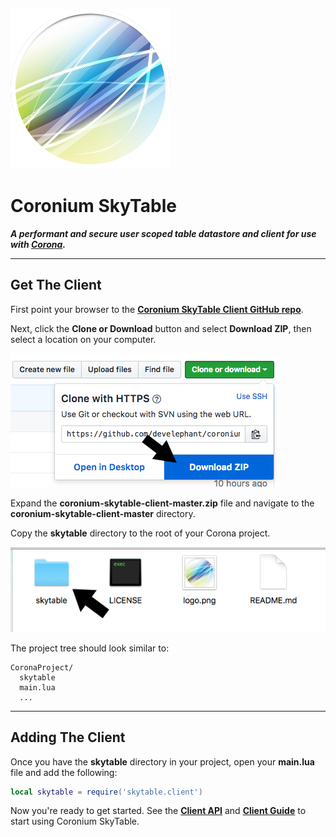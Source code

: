 ![logo](imgs/logo256.png)

# Coronium SkyTable

___A performant and secure user scoped table datastore and client for use with [Corona](https://coronalabs.com).___

---

## Get The Client

First point your browser to the __[Coronium SkyTable Client GitHub repo](https://github.com/develephant/coronium-skytable-client)__.

Next, click the __Clone or Download__ button and select __Download ZIP__, then select a location on your computer.

![step09](imgs/step09.png)

Expand the __coronium-skytable-client-master.zip__ file and navigate to the __coronium-skytable-client-master__ directory.

Copy the __skytable__ directory to the root of your Corona project.

![step10](imgs/step10.png)

 The project tree should look similar to:

```
CoronaProject/
  skytable
  main.lua
  ...
```

---

## Adding The Client

Once you have the __skytable__ directory in your project, open your __main.lua__ file and add the following:

```lua
local skytable = require('skytable.client')
```

Now you're ready to get started. See the __[Client API](client-api)__ and __[Client Guide](client-guide)__ to start using Coronium SkyTable.